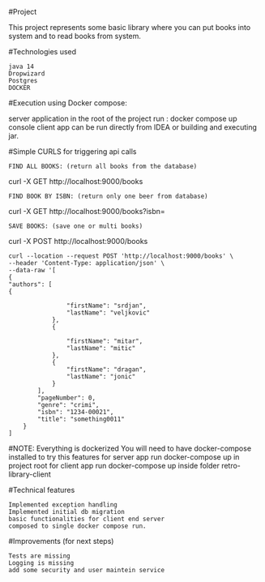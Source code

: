 

#Project

This project represents some basic library where you can put books into system and to read books from system. 

#Technologies used

    java 14 
    Dropwizard
    Postgres
    DOCKER

#Execution using Docker compose:

server application in the root of the project run : docker compose up
console client app can be run directly from IDEA or building and executing jar.    

#Simple CURLS for triggering api calls

    FIND ALL BOOKS: (return all books from the database)

curl -X GET http://localhost:9000/books

    FIND BOOK BY ISBN: (return only one beer from database)

curl -X GET http://localhost:9000/books?isbn=<some>

    SAVE BOOKS: (save one or multi books)

curl -X POST http://localhost:9000/books

```
curl --location --request POST 'http://localhost:9000/books' \
--header 'Content-Type: application/json' \
--data-raw '[
{
"authors": [
{

                "firstName": "srdjan",
                "lastName": "veljkovic"
            },
            {
                
                "firstName": "mitar",
                "lastName": "mitic"
            },
            {
                "firstName": "dragan",
                "lastName": "jonic"
            }
        ],
        "pageNumber": 0,
        "genre": "crimi",
        "isbn": "1234-00021",
        "title": "something0011"
    }
]
```
#NOTE: 
    Everything is dockerized
    You will need to have docker-compose installed to try this features
    for server app run docker-compose up in project root
    for client app run docker-compose up inside folder retro-library-client
    
#Technical features

    Implemented exception handling
    Implemented initial db migration
    basic functionalities for client end server
    composed to single docker compose run.
    
#Improvements (for next steps)

    Tests are missing
    Logging is missing
    add some security and user maintein service

